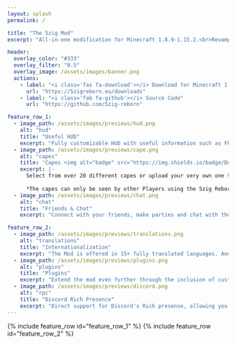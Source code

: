 ```yaml
---
layout: splash
permalink: /

title: "The 5zig Mod"
excerpt: "All-in-one modification for Minecraft 1.8.9-1.15.2.<br>Revamp the way you play the game!"

header:
  overlay_color: "#333"
  overlay_filter: "0.5"
  overlay_image: /assets/images/banner.png
  actions:
    - label: "<i class='fas fa-download'></i> Download for Minecraft 1.8.9-1.15.2"
      url: "https://5zigreborn.eu/downloads"
    - label: "<i class='fab fa-github'></i> Source Code"
      url: "https://github.com/5zig-reborn"

feature_row_1:
  - image_path: /assets/images/previews/hud.png
    alt: "hud"
    title: "Useful HUD"
    excerpt: "Fully customizable HUD with useful information such as FPS, ping, system status and more."
  - image_path: /assets/images/previews/cape.png
    alt: "capes"
    title: 'Capes <img alt="badge" src="https://img.shields.io/badge/Donator%20Reward-FF424D?logo=patreon&logoColor=white&style=for-the-badge">'
    excerpt: |- 
      Select from over 20 different capes or upload your very own one to show.
      
      *The capes can only be seen by other Players using the 5zig Reborn mod!*
  - image_path: /assets/images/previews/chat.png
    alt: "chat"
    title: "Friends & Chat"
    excerpt: "Connect with your friends, make parties and chat with them directly in-game!"

feature_row_2:
  - image_path: /assets/images/previews/translations.png
    alt: "translations"
    title: "Internationalization"
    excerpt: "The Mod is offered in 15+ fully translated languages. And we're always looking for more people to join us."
  - image_path: /assets/images/previews/plugins.png
    alt: "plugins"
    title: "Plugins"
    excerpt: "Extend the mod even further through the inclusion of custom Plugins!"
  - image_path: /assets/images/previews/discord.png
    alt: "rpc"
    title: "Discord Rich Presence"
    excerpt: "Direct support for Discord's Rich presense, allowing you to display your current activity in Minecraft on your profile."
---
```


{% include feature_row id="feature_row_1" %}
{% include feature_row id="feature_row_2" %}
